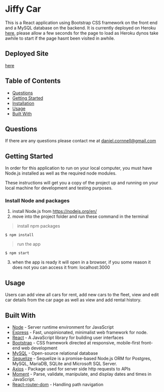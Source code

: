 # Jiffy Car

This is a React application using Bootstrap CSS framework on the front end and a MySQL database on the backend. It is currently deployed on Heroku [here](https://jiffycar.herokuapp.com/), please allow a few seconds for the page to load as Heroku dynos take awhile to start if the page hasnt been visited in awhile.

## Deployed Site

[here](https://jiffycar.herokuapp.com/)

## Table of Contents
- [Questions](#questions)
- [Getting Started](#getting-started)
- [Installation](#installation)
- [Usage](#usage)
- [Built With](#built-with)

## Questions

If there are any questions please contact me at daniel.cornnell@gmail.com

## Getting Started

In order for this application to run on your local computer, you must have Node.js installed as well as the required node modules.

These instructions will get you a copy of the project up and running on your local machine for development and testing purposes.


### Install Node and packages

1. install Node.js from <https://nodejs.org/en/>
2. move into the project folder and run these command in the terminal

> install npm packages

```shell
$ npm install
```

> run the app

```shell
$ npm start
```

3. when the app is ready it will open in a browser, if you some reason it does not you can access it from:
localhost:3000

## Usage

Users can add view all cars for rent, add new cars to the fleet, view and edit car details from the car page as well as view and add rental history.

## Built With

- [Node](https://nodejs.org/en/) - Server runtime environment for JavaScript
- [Express](https://www.npmjs.com/package/express) - Fast, unopinionated, minimalist web framework for node.
- [React](https://reactjs.org/) - A JavaScript library for building user interfaces
- [Bootstrap](https://getbootstrap.com/) - CSS framework directed at responsive, mobile-first front-end web development
- [MySQL](https://www.mysql.com/products/community/) - Open-source relational database
- [Sequelize](https://www.npmjs.com/package/sequelize) - Sequelize is a promise-based Node.js ORM for Postgres, MySQL, MariaDB, SQLite and Microsoft SQL Server.
- [Axios](https://www.npmjs.com/package/axios) - Package used for server side http requests to APIs
- [Moment](https://momentjs.com/) - Parse, validate, manipulate, and display dates and times in JavaScript.
- [React-router-dom](https://www.npmjs.com/package/react-router-dom) - Handling path navigation

